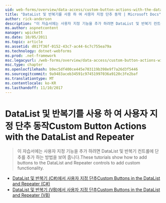```yaml
---
uid: web-forms/overview/data-access/custom-button-actions-with-the-datalist-and-repeater/index
title: "DataList 및 반복기를 사용 하 여 사용자 지정 단추 동작 | Microsoft Docs"
author: rick-anderson
description: "이 자습서에는 사용자 지정 기능을 추가 하려면 DataList 및 반복기 컨트롤에 단추를 추가 하는 방법을 보여 줍니다."
ms.author: aspnetcontent
manager: wpickett
ms.date: 10/05/2011
ms.topic: article
ms.assetid: d017f36f-0152-43c7-ac44-6c7c755ea79a
ms.technology: dotnet-webforms
ms.prod: .net-framework
msc.legacyurl: /web-forms/overview/data-access/custom-button-actions-with-the-datalist-and-repeater
msc.type: chapter
ms.openlocfilehash: b9ec5df400ce445e703119b398e9f7a26d3f5446
ms.sourcegitcommit: 9a9483aceb34591c97451997036a9120c3fe2baf
ms.translationtype: MT
ms.contentlocale: ko-KR
ms.lasthandoff: 11/10/2017
---
```

<a name="custom-button-actions-with-the-datalist-and-repeater"></a><span data-ttu-id="4e40b-103">DataList 및 반복기를 사용 하 여 사용자 지정 단추 동작</span><span class="sxs-lookup"><span data-stu-id="4e40b-103">Custom Button Actions with the DataList and Repeater</span></span>
====================
> <span data-ttu-id="4e40b-104">이 자습서에는 사용자 지정 기능을 추가 하려면 DataList 및 반복기 컨트롤에 단추를 추가 하는 방법을 보여 줍니다.</span><span class="sxs-lookup"><span data-stu-id="4e40b-104">These tutorials show how to add buttons to the DataList and Repeater controls to add custom functionality.</span></span>


- [<span data-ttu-id="4e40b-105">DataList 및 반복기 (C#)에서 사용자 지정 단추</span><span class="sxs-lookup"><span data-stu-id="4e40b-105">Custom Buttons in the DataList and Repeater (C#)</span></span>](custom-buttons-in-the-datalist-and-repeater-cs.md)
- [<span data-ttu-id="4e40b-106">DataList 및 반복기 (VB)에서 사용자 지정 단추</span><span class="sxs-lookup"><span data-stu-id="4e40b-106">Custom Buttons in the DataList and Repeater (VB)</span></span>](custom-buttons-in-the-datalist-and-repeater-vb.md)
